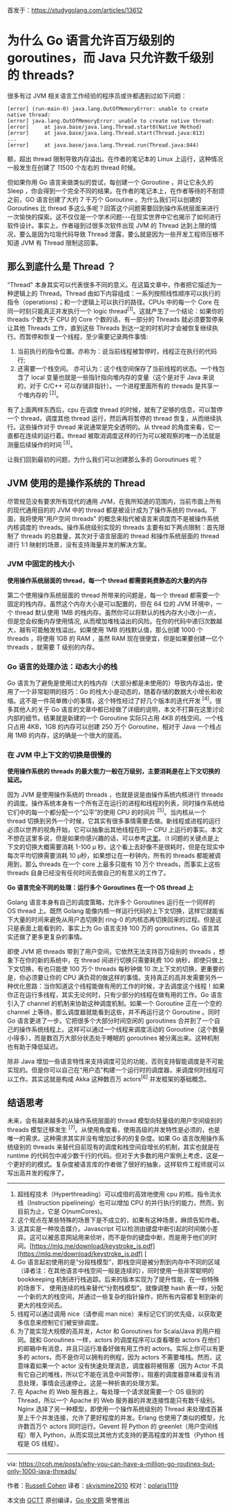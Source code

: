 首发于：https://studygolang.com/articles/13612

# 为什么 Go 语言允许百万级别的 goroutines，而 Java 只允许数千级别的 threads?

很多有过 JVM 相关语言工作经验的程序员或许都遇到过如下问题：

```
[error] (run-main-0) java.lang.OutOfMemoryError: unable to create native thread:
[error] java.lang.OutOfMemoryError: unable to create native thread:
[error] 	at java.base/java.lang.Thread.start0(Native Method)
[error] 	at java.base/java.lang.Thread.start(Thread.java:813)
...
[error] 	at java.base/java.lang.Thread.run(Thread.java:844)
```

额，超出 thread 限制导致内存溢出。在作者的笔记本的 Linux 上运行，这种情况一般发生在创建了 11500 个左右的 thread 时候。

但如果你用 Go 语言来做类似的尝试，每创建一个 Goroutine ，并让它永久的 Sleep ，你会得到一个完全不同的结果。在作者的笔记本上，在作者等待的不耐烦之前，GO 语言创建了大约 7 千万个 Goroutine 。为什么我们可以创建的 Goroutines 比 thread 多这么多呢？回答这个问题需要回到操作系统层面来进行一次愉快的探索。这不仅仅是一个学术问题---在现实世界中它也揭示了如何进行软件设计。事实上，作者碰到过很多次软件出现 JVM 的 Thread 达到上限的情况，要么是因为垃圾代码导致 Thread 泄露，要么就是因为一些开发工程师压根不知道 JVM 有 Thread 限制这回事。

## **那么到底什么是 Thread ？**

“Thread" 本身其实可以代表很多不同的意义。在这篇文章中，作者把它描述为一种逻辑上的 Thread。Thread 由如下内容组成：一系列按照线性顺序可以执行的指令（operations)；和一个逻辑上可以执行的路径。CPUs 中的每一个 Core 在同一时刻只能真正并发执行一个 logic thread<sup>[1]</sup>。这就产生了一个结论：如果你的 threads 个数大于 CPU 的 Core 个数的话，有一部分的 Threads 就必须要暂停来让其他 Threads 工作，直到这些 Threads 到达一定的时机时才会被恢复继续执行。而暂停和恢复一个线程，至少需要记录两件事情:

1. 当前执行的指令位置。亦称为：说当前线程被暂停时，线程正在执行的代码行;
2. 还需要一个栈空间。 亦可认为：这个栈空间保存了当前线程的状态。一个栈包含了 local 变量也就是一些指针指向堆内存的变量（这个是对于 Java 来说的，对于 C/C++ 可以存储非指针）。一个进程里面所有的 threads 是共享一个堆内存的 <sup>[2]</sup>。

有了上面两样东西后，cpu 在调度 thread 的时候，就有了足够的信息，可以暂停一个 thread，调度其他 thread 运行，然后再将暂停的 thread 恢复，从而继续执行。这些操作对于 thread 来说通常是完全透明的。从 thread 的角度来看，它一直都在连续的运行着。thread 被取消调度这样的行为可以被观察的唯一办法就是测量后续操作的时间 <sup>[3]</sup>。

让我们回到最初的问题，为什么我们可以创建那么多的 Goroutinues 呢？

## **JVM 使用的是操作系统的 Thread**

尽管规范没有要求所有现代的通用 JVM，在我所知道的范围内，当前市面上所有的现代通用目的的 JVM 中的 thread 都是被设计成为了操作系统的 thread。下面，我将使用“用户空间 threads" 的概念来指代被语言来调度而不是被操作系统内核调度的 threads。操作系统级别实现的 threads 主要有如下两点限制：首先限制了 threads 的总数量，其次对于语言层面的 thread 和操作系统层面的 thread 进行 1:1 映射的场景，没有支持海量并发的解决方案。

### **JVM 中固定的栈大小**

**使用操作系统层面的 thread，每一个 thread 都需要耗费静态的大量的内存**

第二个使用操作系统层面的 thread 所带来的问题是，每一个 thread 都需要一个固定的栈内存。虽然这个内存大小是可以配置的，但在 64 位的 JVM 环境中，一个 thread 默认使用 1MB 的栈内存。虽然你可以将默认的栈内存大小改小一点，但是您会权衡内存使用情况, 从而增加堆栈溢出的风险。在你的代码中递归次数越大，越有可能触发栈溢出。如果使用 1MB 的栈默认值，那么创建 1000 个 threads ，将使用 1GB 的 RAM ，虽然 RAM 现在很便宜，但是如果要创建一亿个 threads ，就需要 T 级别的内存。

### **Go 语言的处理办法：动态大小的栈**

Go 语言为了避免是使用过大的栈内存（大部分都是未使用的）导致内存溢出，使用了一个非常聪明的技巧：Go 的栈大小是动态的，随着存储的数据大小增长和收缩。这不是一件简单微小的事情，这个特性经过了好几个版本的迭代开发 <sup>[4]</sup>。很多其他人的关于 Go 语言的文章中都已经做了详细的说明，本文不打算在这里讨论内部的细节。结果就是新建的一个 Goroutine 实际只占用 4KB 的栈空间。一个栈只占用 4KB，1GB 的内存可以创建 250 万个 Goroutine，相对于 Java 一个栈占用 1MB 的内存，这的确是一个很大的提高。

### 在 JVM 中上下文的切换是很慢的

**使用操作系统的 threads 的最大能力一般在万级别，主要消耗是在上下文切换的延迟。**

因为 JVM 是使用操作系统的 threads ，也就是说是由操作系统内核进行 threads 的调度。操作系统本身有一个所有正在运行的进程和线程的列表，同时操作系统给它们中的每一个都分配一个“公平”的使用 CPU 的时间片 <sup>[5]</sup>。当内核从一个 thread 切换到另外一个时候，它其实有很多事情需要去做。新线程或进程的运行必须以世界的视角开始，它可以抽象出其他线程在同一 CPU 上运行的事实。本文不想在这里多说，但是如果你感兴趣的话，可以参考[这里](https://en.wikipedia.org/wiki/Context_switch)。（t 问题的关键点是上下文的切换大概需要消耗 1-100 µ 秒。这个看上去好像不是很耗时，但是在现实中每次平均切换需要消耗 10 µ秒，如果想让在一秒钟内，所有的 threads 都能被调用到，那么 threads 在一个 core 上最多只能有 10 万个 threads，而事实上这些 threads 自身已经没有任何时间去做自己的有意义的工作了。

**Go 语言完全不同的处理：运行多个 Goroutines 在一个 OS thread 上**

Golang 语言本身有自己的调度策略，允许多个 Goroutines 运行在一个同样的 OS thread 上。既然 Golang 能像内核一样运行代码的上下文切换，这样它就能省下大量的时间来避免从用户态切换到 ring-0 的内核态再切换回来的过程。但是这只是表面上能看到的，事实上为 Go 语言支持 100 万的 goroutines，Go 语言其实还做了更多更复杂的事情。

即使 JVM 把 threads 带到了用户空间，它依然无法支持百万级别的 threads ，想象下在你的新的系统中，在 thread 间进行切换只需要耗费 100 纳秒，即使只做上下文切换，有也只能使 100 万个 threads 每秒钟做 10 次上下文的切换，更重要的是，你必须要让你的 CPU 满负荷的做这样的事情。支持真正的高并发需要另外一种优化思路：当你知道这个线程能做有用的工作的时候，才去调度这个线程！如果你正在运行多线程，其实无论何时，只有少部分的线程在做有用的工作。Go 语言引入了 channel 的机制来协助这种调度机制。如果一个 Goroutine 正在一个空的 channel 上等待，那么调度器就能看到这些，并不再运行这个 Goroutine 。同时 Go 语言更进了一步。它把很多个大部分时间空闲的 goroutines 合并到了一个自己的操作系统线程上。这样可以通过一个线程来调度活动的 Goroutine（这个数量小得多），而是数百万大部分状态处于睡眠的 goroutines 被分离出来。这种机制也有助于降低延迟。

除非 Java 增加一些语言特性来支持调度可见的功能，否则支持智能调度是不可能实现的。但是你可以自己在“用户态”构建一个运行时的调度器，来调度何时线程可以工作。其实这就是构成 Akka 这种数百万 actors<sup>[6]</sup> 并发框架的基础概念。

## **结语思考**

未来，会有越来越多的从操作系统层面的 thread 模型向轻量级的用户空间级别的 threads 模型迁移发生 <sup>[7]</sup>。从使用角度看，使用高级的并发特性是必须的，也是唯一的需求。这种需求其实并没有增加过多的的复杂度。如果 Go 语言改用操作系统级别的 threads 来替代目前现有的调度和栈空间自增长的机制，其实也就是在 runtime 的代码包中减少数千行的代码。但对于大多数的用户案例上考虑，这是一个更好的的模式。复杂度被语言库的作者做了很好的抽象，这样软件工程师就可以写出高并发的程序了。

---

1. 超线程技术（Hyperthreading）可以成倍的高效地使用 cpu 的核。指令流水线（Instruction pipelineing）也可以增加 CPU 的并行执行的能力，然而，到目前为止，它是 O(numCores)。
2. 这个观点在某些特殊的场景下是不成立的，如果有这种场景，麻烦告知作者。
3. 这其实是一种攻击媒介。Javascript 可以检测由键盘中断引起的时间微小差异。这可以被恶意网站用来侦听，而不是你的键盘中断，而是用于他们的时间。[https://mlq.me/download/keystroke_js.pdf](https://mlq.me/download/keystroke_js.pdf) [
4. Go 语言起初使用的是“分段栈模型“，即栈空间是被分割到内存中不同的区域（译者注：在其他语言中栈空间一般是连续的），同时使用一些非常聪明的 bookkeeping 机制进行栈追踪。后来的版本实现为了提升性能，在一些特殊的场景下， 使用连续的栈来替代“分割栈模型”。就像调整 hash 表一样，分配一个新的大的栈空间，并通过一些复杂的指针操作，把所有内容都复制到新的更大的栈空间去。
5. 线程可以通过调用 nice（请参阅 man nice）来标记它们的优先级，以获取更多信息来控制它们被安排调度。
6. 为了能实现大规模的高并发，Actor 和 Goroutines for Scala/Java 的用户相同。就和 Goroutines 一样，actors 的调度程序可以查看哪些 actors 在他们的邮箱中有消息，并且只运行准备好做有用工作的 actors。实际上你可以有更多的 actors，而不是你可以拥有的例程，因为 actors 不需要堆栈。然而，这意味着如果一个 actor 没有快速处理消息，调度器将被阻塞（因为 Actor 不具有它自己的堆栈，所以它不能在消息中间暂停）。阻塞的调度器意味着没有消息处理，事情会迅速停止。这是一种折衷的处理方案。
7. 在 Apache 的 Web 服务器上，每处理一个请求就需要一个 OS 级别的 Thread，所以一个 Apache 的 Web 服务器的并发连接性能只有数千级别。Nginx 选择了另一种模型，即使用一个操作系统级别的 Thread 来处理成百甚至上千个并发连接，允许了更好程度的并发。Erlang 也使用了类似的模型，允许数百万个 actors 同时运行。Gevent 将 Python 的 greenlet（用户空间线程）带入 Python，从而实现比其他方式支持的更高程度的并发性（Python 线程是 OS 线程）。

---

via: https://rcoh.me/posts/why-you-can-have-a-million-go-routines-but-only-1000-java-threads/

作者：[Russell Cohen](https://rcoh.me/)
译者：[skyismine2010](https://github.com/skyismine2010)
校对：[polaris1119](https://github.com/polaris1119)

本文由 [GCTT](https://github.com/studygolang/GCTT) 原创编译，[Go 中文网](https://studygolang.com/) 荣誉推出
